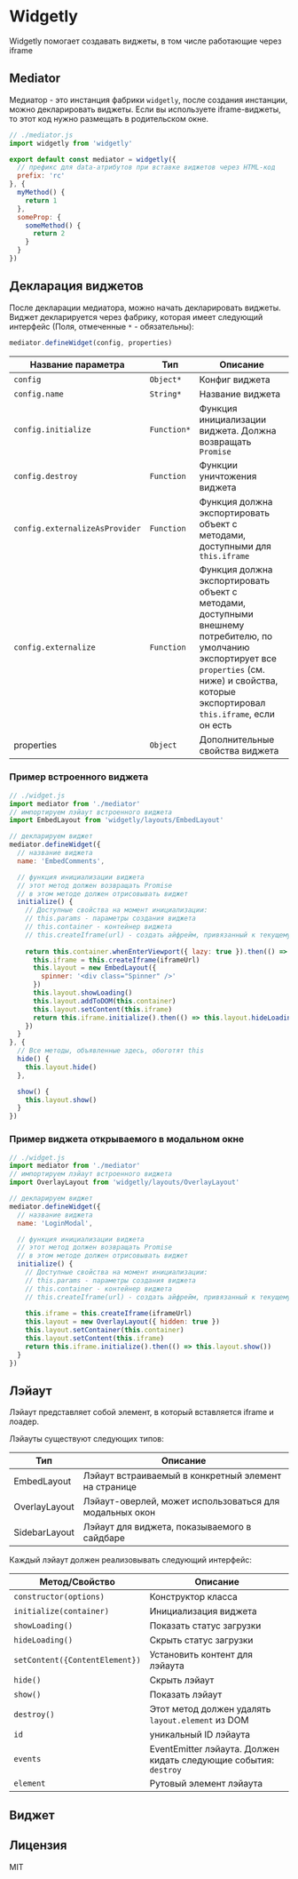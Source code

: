 # Widgetly

Widgetly помогает создавать виджеты, в том числе работающие через iframe

## Mediator

Медиатор - это инстанция фабрики `widgetly`, после создания инстанции, можно декларировать виджеты. Если вы используете iframe-виджеты, то этот код нужно размещать в родительском окне.

```js
// ./mediator.js
import widgetly from 'widgetly'

export default const mediator = widgetly({
  // префикс для data-атрибутов при вставке виджетов через HTML-код
  prefix: 'rc'
}, {
  myMethod() {
    return 1
  },
  someProp: {
    someMethod() {
      return 2
    }
  }
})
```

## Декларация виджетов

После декларации медиатора, можно начать декларировать виджеты. Виджет декларируется через фабрику, которая имеет следующий интерфейс (Поля, отмеченные `*` - обязательны):

```js
mediator.defineWidget(config, properties)
```

| Название параметра | Тип | Описание |
|---|---|---|
| `config` | `Object*` | Конфиг виджета |
| `config.name` | `String*` | Название виджета |
| `config.initialize` | `Function*` | Функция инициализации виджета. Должна возвращать `Promise` |
| `config.destroy` | `Function` | Функции уничтожения виджета |
| `config.externalizeAsProvider` | `Function` | Функция должна экспортировать объект с методами, доступными для `this.iframe` |
| `config.externalize` | `Function` | Функция должна экспортировать объект с методами, доступными внешнему потребителю, по умолчанию экспортирует все `properties` (см. ниже) и свойства, которые экспортировал `this.iframe`, если он есть |
| properties | `Object` | Дополнительные свойства виджета |

### Пример встроенного виджета

```js
// ./widget.js
import mediator from './mediator'
// импортируем лэйаут встроенного виджета
import EmbedLayout from 'widgetly/layouts/EmbedLayout'

// декларируем виджет
mediator.defineWidget({
  // название виджета 
  name: 'EmbedComments',

  // функция инициализации виджета
  // этот метод должен возвращать Promise
  // в этом методе должен отрисовывать виджет
  initialize() {
    // Доступные свойства на момент инициализации:
    // this.params - параметры создания виджета
    // this.container - контейнер виджета
    // this.createIframe(url) - создать айфрейм, привязанный к текущему виджету
    
    return this.container.whenEnterViewport({ lazy: true }).then(() => {
      this.iframe = this.createIframe(iframeUrl)
      this.layout = new EmbedLayout({
        spinner: '<div class="Spinner" />'
      })
      this.layout.showLoading()
      this.layout.addToDOM(this.container)
      this.layout.setContent(this.iframe)
      return this.iframe.initialize().then(() => this.layout.hideLoading())
    })
  }
}, {
  // Все методы, объявленные здесь, обоготят this
  hide() {
    this.layout.hide()
  },

  show() {
    this.layout.show()
  }
})
```

### Пример виджета открываемого в модальном окне

```js
// ./widget.js
import mediator from './mediator'
// импортируем лэйаут встроенного виджета
import OverlayLayout from 'widgetly/layouts/OverlayLayout'

// декларируем виджет
mediator.defineWidget({
  // название виджета 
  name: 'LoginModal',

  // функция инициализации виджета
  // этот метод должен возвращать Promise
  // в этом методе должен отрисовывать виджет
  initialize() {
    // Доступные свойства на момент инициализации:
    // this.params - параметры создания виджета
    // this.container - контейнер виджета
    // this.createIframe(url) - создать айфрейм, привязанный к текущему виджету
    
    this.iframe = this.createIframe(iframeUrl)
    this.layout = new OverlayLayout({ hidden: true })
    this.layout.setContainer(this.container)
    this.layout.setContent(this.iframe)
    return this.iframe.initialize().then(() => this.layout.show())
  }
})
```

## Лэйаут

Лэйаут представляет собой элемент, в который вставляется iframe и лоадер.

Лэйауты существуют следующих типов:

| Тип | Описание |
|-----|----------|
| EmbedLayout | Лэйаут встраиваемый в конкретный элемент на странице |
| OverlayLayout | Лэйаут-оверлей, может использоваться для модальных окон |
| SidebarLayout | Лэйаут для виджета, показываемого в сайдбаре |

Каждый лэйаут должен реализовывать следующий интерфейс:

| Метод/Свойство | Описание |
|----------------|----------|
| `constructor(options)` | Конструктор класса |
| `initialize(container)`| Инициализация виджета |
| `showLoading()` | Показать статус загрузки |
| `hideLoading()` | Скрыть статус загрузки |
| `setContent({ContentElement})` | Установить контент для лэйаута |
| `hide()` | Скрыть лэйаут |
| `show()` | Показать лэйаут |
| `destroy()` | Этот метод должен удалять `layout.element` из DOM |
| `id` | уникальный ID лэйаута |
| `events` | EventEmitter лэйаута. Должен кидать следующие события: `destroy` |
| `element` | Рутовый элемент лэйаута |

## Виджет 

## Лицензия

MIT
